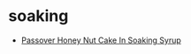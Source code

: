 # soaking

 * [Passover Honey Nut Cake In Soaking Syrup](../index/p/passover-honey-nut-cake-in-soaking-syrup-109151.json)
